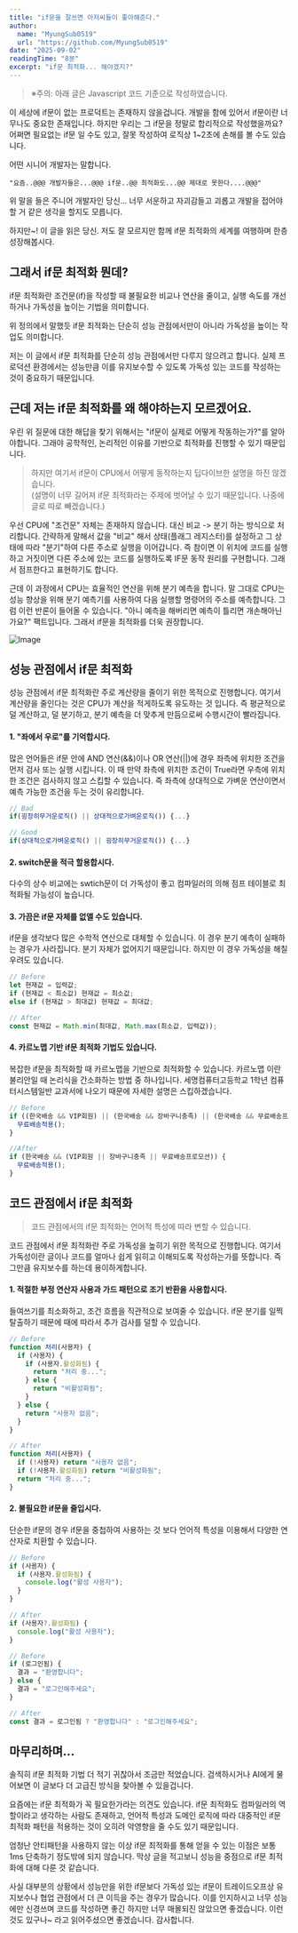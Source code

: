 ```yaml
---
title: "if문을 잘쓰면 아저씨들이 좋아해준다."
author:
  name: "MyungSub0519"
  url: "https://github.com/MyungSub0519"
date: "2025-09-02"
readingTime: "8분"
excerpt: "if문 최적화... 해야겠지?"
---
```


> ※주의: 아래 글은 Javascript 코드 기준으로 작성하였습니다.

이 세상에 if문이 없는 프로덕트는 존재하지 않을겁니다. 개발을 함에 있어서 if문이란 너무나도 중요한 존재입니다. 하지만 우리는 그 if문을 정말로 합리적으로 작성했을까요? 어쩌면 필요없는 if문 일 수도 있고, 잘못 작성하여 로직상 1~2초에 손해를 볼 수도 있습니다.

어떤 시니어 개발자는 말합니다.

```
"요즘..@@@ 개발자들은...@@@ if문..@@ 최적화도...@@ 제대로 못한다....@@@"
```

위 말을 들은 주니어 개발자인 당신... 너무 서운하고 자괴감들고 괴롭고 개발을 접어야할 거 같은 생각을 할지도 모릅니다.

하지만~! 이 글을 읽은 당신. 저도 잘 모르지만 함께 if문 최적화의 세계를 여행하며 한층 성장해봅시다.

## 그래서 if문 최적화 뭔데?

if문 최적화란 조건문(if)을 작성할 때 불필요한 비교나 연산을 줄이고, 실행 속도를 개선하거나 가독성을 높이는 기법을 의미합니다.

위 정의에서 말했듯 if문 최적화는 단순히 성능 관점에서만이 아니라 가독성을 높이는 작업도 의미합니다.

저는 이 글에서 if문 최적화를 단순히 성능 관점에서만 다루지 않으려고 합니다. 실제 프로덕션 환경에서는 성능만큼 이를 유지보수할 수 있도록 가독성 있는 코드를 작성하는 것이 중요하기 때문입니다.

## 근데 저는 if문 최적화를 왜 해야하는지 모르겠어요.

우린 위 질문에 대한 해답을 찾기 위해서는 "if문이 실제로 어떻게 작동하는가?"를 알아야합니다. 그래야 공학적인, 논리적인 이유를 기반으로 최적화를 진행할 수 있기 때문입니다.

> 하지만 여기서 if문이 CPU에서 어떻게 동작하는지 딥다이브한 설명을 하진 않겠습니다. <br>(설명이 너무 길어져 if문 최적화라는 주제에 벗어날 수 있기 때문입니다. 나중에 글로 따로 빼겠습니다.)

우선 CPU에 "조건문" 자체는 존재하지 않습니다. 대신 비교 -> 분기 하는 방식으로 처리합니다. 간략하게 말해서 값을 "비교" 해서 상태(플래그 레지스터)를 설정하고 그 상태에 따라 "분기"하여 다른 주소로 실행을 이어갑니다. 즉 참이면 이 위치에 코드를 실행하고 거짓이면 다른 주소에 있는 코드를 실행하도록 IF문 동작 원리를 구현합니다. 그래서 점프한다고 표현하기도 합니다.

근데 이 과정에서 CPU는 효율적인 연산을 위해 분기 예측을 합니다. 말 그대로 CPU는 성능 향상을 위해 분기 예측기를 사용하여 다음 실행할 명령어의 주소를 예측합니다. 그럼 이런 반론이 들어올 수 있습니다. "아니 예측을 해버리면 예측이 틀리면 개손해아닌가요?" 팩트입니다. 그래서 if문을 최적화를 더욱 권장합니다.

<img alt="Image" src="https://blog.kakaocdn.net/dna/bOzqIA/btq4retr6hK/AAAAAAAAAAAAAAAAAAAAAFUXAsfwlwDZfMBMzvJDGOypEdCPXGODG0ZE-cyEKFGG/img.png?credential=yqXZFxpELC7KVnFOS48ylbz2pIh7yKj8&expires=1759244399&allow_ip=&allow_referer=&signature=RcIK6FKJZC3Euf7y%2F6o%2Fhn%2FEvlU%3D" />

## 성능 관점에서 if문 최적화

성능 관점에서 if문 최적화란 주로 계산량을 줄이기 위한 목적으로 진행합니다.
여기서 계산량을 줄인다는 것은 CPU가 계산을 적게하도록 유도하는 것 입니다. 즉 평균적으로 덜 계산하고, 덜 분기하고, 분기 예측을 더 맞추게 만듬으로써 수행시간이 빨라집니다.

#### 1. "좌에서 우로"를 기억합시다.

많은 언어들은 if문 안에 AND 연산(&&)이나 OR 연산(||)에 경우 좌측에 위치한 조건을 먼저 검사 또는 실행 시킵니다. 이 때 만약 좌측에 위치한 조건이 True라면 우측에 위치한 조건은 검사하지 않고 스킵할 수 있습니다. 즉 좌측에 상대적으로 가벼운 연산이면서 예측 가능한 조건을 두는 것이 유리합니다.

```javascript
// Bad
if(굉장히무거운로직() || 상대적으로가벼운로직()) {...}

// Good
if(상대적으로가벼운로직() || 굉장히무거운로직()) {...}
```

#### 2. switch문을 적극 할용합시다.

다수의 상수 비교에는 swtich문이 더 가독성이 좋고 컴파일러의 의해 점프 테이블로 최적화될 가능성이 높습니다.

#### 3. 가끔은 if문 자체를 없앨 수도 있습니다.

if문을 생각보다 많은 수학적 연산으로 대체할 수 있습니다. 이 경우 분기 예측이 실패하는 경우가 사라집니다. 분기 자체가 없어지기 때문입니다. 하지만 이 경우 가독성을 해칠 우려도 있습니다.

```javascript
// Before
let 현재값 = 입력값;
if (현재값 < 최소값) 현재값 = 최소값;
else if (현재값 > 최대값) 현재값 = 최대값;

// After
const 현재값 = Math.min(최대값, Math.max(최소값, 입력값));
```

#### 4. 카르노맵 기반 if문 최적화 기법도 있습니다.

복잡한 if문을 최적화할 때 카르노맵을 기반으로 최적화할 수 있습니다. 카르노맵 이란 불리안일 때 논리식을 간소화하는 방법 중 하나입니다. 세명컴퓨터고등학교 1학년 컴퓨터시스템일반 교과서에 나오기 때문에 자세한 설명은 스킵하겠습니다.

```javascript
// Before
if ((한국배송 && VIP회원) || (한국배송 && 장바구니충족) || (한국배송 && 무료배송프로모션)) {
  무료배송적용();
}

//After
if (한국배송 && (VIP회원 || 장바구니충족 || 무료배송프로모션)) {
  무료배송적용();
}
```

## 코드 관점에서 if문 최적화

> 코드 관점에서의 if문 최적화는 언어적 특성에 따라 변할 수 있습니다.

코드 관점에서 if문 최적화란 주로 가독성을 높히기 위한 목적으로 진행합니다.
여기서 가독성이란 글이나 코드를 얼마나 쉽게 읽히고 이해되도록 작성하는가를 뜻합니다. 즉 그만큼 유지보수를 하는데 용이하게합니다.

#### 1. 적절한 부정 연산자 사용과 가드 패턴으로 조기 반환을 사용합시다.

들여쓰기를 최소화하고, 조건 흐름을 직관적으로 보여줄 수 있습니다. if문 분기를 일찍 탈출하기 때문에 때에 따라서 추가 검사를 덜할 수 있습니다.

```javascript
// Before
function 처리(사용자) {
  if (사용자) {
    if (사용자.활성화됨) {
      return "처리 중...";
    } else {
      return "비활성화됨";
    }
  } else {
    return "사용자 없음";
  }
}

// After
function 처리(사용자) {
  if (!사용자) return "사용자 없음";
  if (!사용자.활성화됨) return "비활성화됨";
  return "처리 중...";
}
```

#### 2. 불필요한 if문을 줄입시다.

단순한 if문의 경우 if문을 중첩하여 사용하는 것 보다 언어적 특성을 이용해서 다양한 연산자로 치환할 수 있습니다.

```javascript
// Before
if (사용자) {
  if (사용자.활성화됨) {
    console.log("활성 사용자");
  }
}

// After
if (사용자?.활성화됨) {
  console.log("활성 사용자");
}

// Before
if (로그인됨) {
  결과 = "환영합니다";
} else {
  결과 = "로그인해주세요";
}

// After
const 결과 = 로그인됨 ? "환영합니다" : "로그인해주세요";
```

## 마무리하며...

솔직히 if문 최적화 기법 더 적기 귀찮아서 조금만 적었습니다. 검색하시거나 AI에게 물어보면 이 글보다 더 고급진 방식을 찾아볼 수 있을겁니다.

요즘에는 if문 최적화가 꼭 필요한가라는 의견도 있습니다. if문 최적화도 컴파일러의 역할이라고 생각하는 사람도 존재하고, 언어적 특성과 도메인 로직에 따라 대중적인 if문 최적화 패턴을 적용하는 것이 오히려 악영향을 줄 수도 있기 때문입니다.

엄청난 안티패턴을 사용하지 않는 이상 if문 최적화를 통해 얻을 수 있는 이점은 보통 1ms 단축하기 정도밖에 되지 않습니다. 막상 글을 적고보니 성능을 중점으로 if문 최적화에 대해 다룬 것 같습니다.

사실 대부분의 상황에서 성능만을 위한 if문보다 가독성 있는 if문이 트레이드오프상 유지보수나 협업 관점에서 더 큰 이득을 주는 경우가 많습니다. 이를 인지하시고 너무 성능에만 신경쓰며 코드를 작성하면 좋긴 하지만 너무 매몰되진 않았으면 좋겠습니다. 이런 것도 있구나~ 라고 읽어주셨으면 좋겠습니다. 감사합니다.
